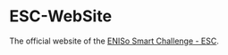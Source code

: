 # ESC-WebSite
The official website of the [ENISo Smart Challenge - ESC](https://enisosmartchallenge.info/).
